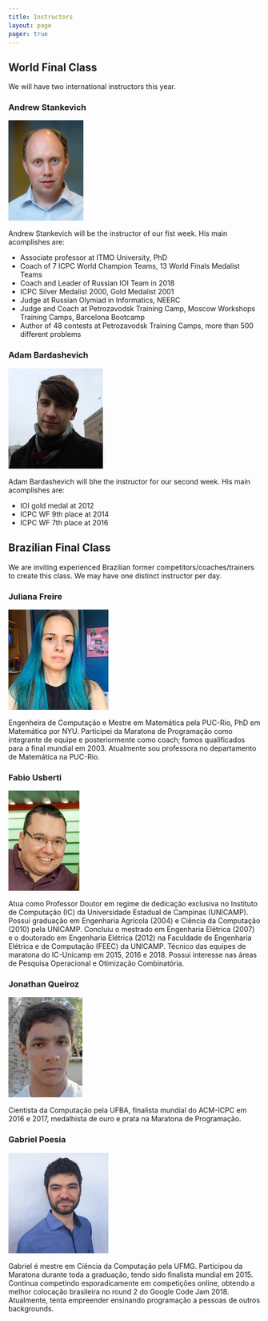 ```yaml
---
title: Instructors
layout: page
pager: true
---
```


## World Final Class

We will have two international instructors this year.

### Andrew Stankevich

![Andrew Stankevich Photo](img/andrew_small.jpg)

Andrew Stankevich will be the instructor of our fist week. His main acomplishes are:

* Associate professor at ITMO University, PhD
* Coach of 7 ICPC World Champion Teams, 13 World Finals Medalist Teams
* Coach and Leader of Russian IOI Team in 2018
* ICPC Silver Medalist 2000, Gold Medalist 2001
* Judge at Russian Olymiad in Informatics, NEERC
* Judge and Coach at Petrozavodsk Training Camp, Moscow Workshops Training Camps, Barcelona Bootcamp
* Author of 48 contests at Petrozavodsk Training Camps, more than 500 different problems

### Adam Bardashevich

![Adam Bardashevich Photo](img/adam_small.jpg)

Adam Bardashevich will bhe the instructor for our second week. His main acomplishes are:

* IOI gold medal at 2012
* ICPC WF 9th place at 2014
* ICPC WF 7th place at 2016

## Brazilian Final Class

We are inviting experienced Brazilian former competitors/coaches/trainers to create this class. We may have one distinct instructor per day.

### Juliana Freire

![Juliana Freire Photo](img/juliana_small.jpg)

Engenheira de Computação e Mestre em Matemática pela PUC-Rio, PhD em Matemática por NYU. Participei da Maratona de Programação como integrante de equipe e posteriormente como coach; fomos qualificados para a final mundial em 2003. Atualmente sou professora no departamento de Matemática na PUC-Rio.

### Fabio Usberti

![Fabio Usberti Photo](img/fabio_small.jpg)

Atua como Professor Doutor em regime de dedicação exclusiva no Instituto de Computação (IC) da Universidade Estadual de Campinas (UNICAMP). Possui graduação em Engenharia Agrícola (2004) e Ciência da Computação (2010) pela UNICAMP. Concluiu o mestrado em Engenharia Elétrica (2007) e o doutorado em Engenharia Elétrica (2012) na Faculdade de Engenharia Elétrica e de Computação (FEEC) da UNICAMP. Técnico das equipes de maratona do IC-Unicamp em 2015, 2016 e 2018. Possui interesse nas áreas de Pesquisa Operacional e Otimização Combinatória.

### Jonathan Queiroz

![Jonathan Queiroz Photo](img/jonathan_small.jpg)

Cientista da Computação pela UFBA, finalista mundial do ACM-ICPC em 2016 e 2017, medalhista de ouro e prata na Maratona de Programação.

### Gabriel Poesia

![Gabriel Poesia Photo](img/gabriel_small.jpg)

Gabriel é mestre em Ciência da Computação pela UFMG. Participou da Maratona durante toda a graduação, tendo sido finalista mundial em 2015. Continua competindo esporadicamente em competições online, obtendo a melhor colocação brasileira no round 2 do Google Code Jam 2018. Atualmente, tenta empreender ensinando programação a pessoas de outros backgrounds.
